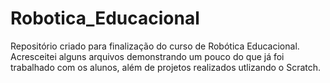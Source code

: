 # Robotica_Educacional
Repositório criado para finalização do curso de Robótica Educacional. 
Acresceitei alguns arquivos demonstrando um pouco do que já foi trabalhado com os alunos, além de projetos realizados utlizando o Scratch.
